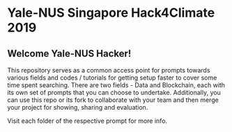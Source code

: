 # Yale-NUS Singapore Hack4Climate 2019

## Welcome Yale-NUS Hacker!

This repository serves as a common access point for prompts towards various fields and codes / tutorials for getting setup faster to cover some time spent searching. There are two fields - Data and Blockchain, each with its own set of prompts that you can choose to undertake. Additionally, you can use this repo or its fork to collaborate with your team and then merge your project for showing, sharing and evaluation.

Visit each folder of the respective prompt for more info.
